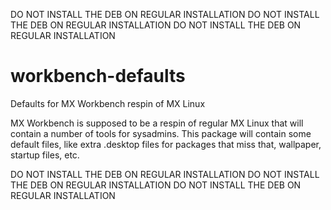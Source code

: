DO NOT INSTALL THE DEB ON REGULAR INSTALLATION 
DO NOT INSTALL THE DEB ON REGULAR INSTALLATION 
DO NOT INSTALL THE DEB ON REGULAR INSTALLATION 

# workbench-defaults
Defaults for MX Workbench respin of MX Linux

MX Workbench is supposed to be a respin of regular MX Linux that will contain a number of tools for sysadmins. This package will contain some default files, like extra .desktop files for packages that miss that, wallpaper, startup files, etc.

DO NOT INSTALL THE DEB ON REGULAR INSTALLATION 
DO NOT INSTALL THE DEB ON REGULAR INSTALLATION 
DO NOT INSTALL THE DEB ON REGULAR INSTALLATION 
